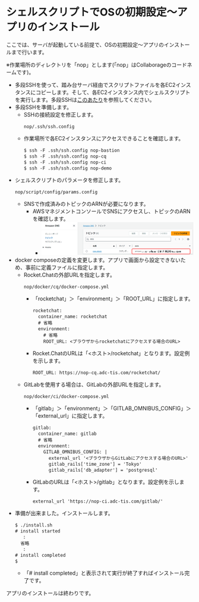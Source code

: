 シェルスクリプトでOSの初期設定～アプリのインストール
================================================================

ここでは、サーバが起動している前提で、OSの初期設定～アプリのインストールまで行います。

※作業場所のディレクトリを「nop」とします(「nop」はCollaborageのコードネームです)。

- 多段SSHを使って、踏み台サーバ経由でスクリプトファイルを各EC2インスタンスにコピーします。そして、各EC2インスタンス内でシェルスクリプトを実行します。多段SSHは[このあたり](https://www.google.co.jp/search?q=%E5%A4%9A%E6%AE%B5ssh&oq=%E5%A4%9A%E6%AE%B5ssh&gs_l=psy-ab.3..0i71k1l4.0.0.0.3362.0.0.0.0.0.0.0.0..0.0....0...1..64.psy-ab..0.0.0.vBzx5nON7hY)を参照してください。
- 多段SSHを準備します。
  - SSHの接続設定を修正します。
    ```
    nop/.ssh/ssh.config
    ```
  - 作業場所で各EC2インスタンスにアクセスできることを確認します。
    ```
    $ ssh -F .ssh/ssh.config nop-bastion
    $ ssh -F .ssh/ssh.config nop-cq
    $ ssh -F .ssh/ssh.config nop-ci
    $ ssh -F .ssh/ssh.config nop-demo
    ```
- シェルスクリプトのパラメータを修正します。
    ```
    nop/script/config/params.config
    ```
  - SNSで作成済みのトピックのARNが必要になります。
    - AWSマネジメントコンソールでSNSにアクセスし、トピックのARNを確認します。
      - ![SNSのトピックARN](images/aws-sns-topicarn.png)
- docker composeの定義を変更します。アプリで画面から設定できないため、事前に定義ファイルに指定します。
  - Rocket.Chatの外部URLを指定します。
    ```
    nop/docker/cq/docker-compose.yml
    ```
    - 「rocketchat」＞「environment」＞「ROOT_URL」に指定します。
      ```
      rocketchat:
        container_name: rocketchat
        # 省略
        environment:
          # 省略
          ROOT_URL: <ブラウザからrocketchatにアクセスする場合のURL>
      ```
    - Rocket.ChatのURLは「<ホスト>/rocketchat」となります。設定例を示します。
      ```
      ROOT_URL: https://nop-cq.adc-tis.com/rocketchat/
      ```
  - GitLabを使用する場合は、GitLabの外部URLを指定します。
    ```
    nop/docker/ci/docker-compose.yml
    ```
    - 「gitlab」＞「environment」＞「GITLAB_OMNIBUS_CONFIG」＞「external_url」に指定します。
      ```
      gitlab:
        container_name: gitlab
        # 省略
        environment:
          GITLAB_OMNIBUS_CONFIG: |
            external_url '<ブラウザからGitLabにアクセスする場合のURL>'
            gitlab_rails['time_zone'] = 'Tokyo'
            gitlab_rails['db_adapter'] = 'postgresql'
      ```
    - GitLabのURLは「<ホスト>/gitlab」となります。設定例を示します。
      ```
      external_url 'https://nop-ci.adc-tis.com/gitlab/'
      ```
- 準備が出来ました。インストールします。
  ```
  $ ./install.sh
  # install started
     :
    省略
     :
  # install completed
  $ 
  ```
  - 「# install completed」と表示されて実行が終了すればインストール完了です。

アプリのインストールは終わりです。

